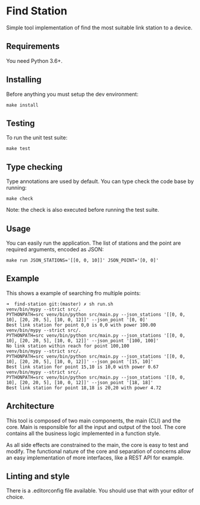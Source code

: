 # Find Station

Simple tool implementation of find the most suitable link station to a device.

## Requirements

You need Python 3.6+.

## Installing

Before anything you must setup the dev environment:

	make install

## Testing

To run the unit test suite:

	make test

## Type checking

Type annotations are used by default. You can type check the code base by running:

	make check

Note: the check is also executed before running the test suite.

## Usage

You can easily run the application. The list of stations and the point are required arguments, encoded as JSON:

	make run JSON_STATIONS='[[0, 0, 10]]' JSON_POINT='[0, 0]'

## Example

This shows a example of searching fro multiple points:

```
➜  find-station git:(master) ✗ sh run.sh
venv/bin/mypy --strict src/.
PYTHONPATH=src venv/bin/python src/main.py --json_stations '[[0, 0, 10], [20, 20, 5], [10, 0, 12]]' --json_point '[0, 0]'
Best link station for point 0,0 is 0,0 with power 100.00
venv/bin/mypy --strict src/.
PYTHONPATH=src venv/bin/python src/main.py --json_stations '[[0, 0, 10], [20, 20, 5], [10, 0, 12]]' --json_point '[100, 100]'
No link station within reach for point 100,100
venv/bin/mypy --strict src/.
PYTHONPATH=src venv/bin/python src/main.py --json_stations '[[0, 0, 10], [20, 20, 5], [10, 0, 12]]' --json_point '[15, 10]'
Best link station for point 15,10 is 10,0 with power 0.67
venv/bin/mypy --strict src/.
PYTHONPATH=src venv/bin/python src/main.py --json_stations '[[0, 0, 10], [20, 20, 5], [10, 0, 12]]' --json_point '[18, 18]'
Best link station for point 18,18 is 20,20 with power 4.72
```

## Architecture

This tool is composed of two main components, the main (CLI) and the core. Main is responsible for all the input and output of the tool. The core contains all the business logic implemented in a function style.

As all side effects are constrained to the main, the core is easy to test and modify. The functional nature of the core and separation of concerns allow an easy implementation of more interfaces, like a REST API for example.

## Linting and style

There is a .editorconfig file available. You should use that with your editor of choice.